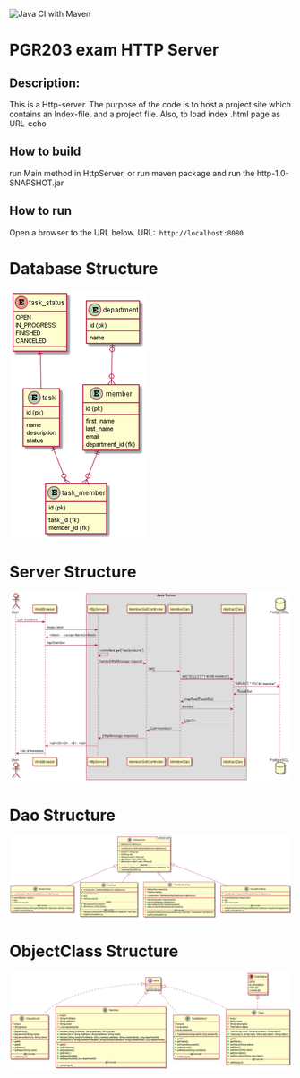 ![Java CI with Maven](https://github.com/kristiania/pgr203eksamen-97krihop/workflows/Java%20CI%20with%20Maven/badge.svg?branch=main)
# PGR203 exam HTTP Server 
## Description:
This is a Http-server. The purpose of the code is to host a project site which contains an Index-file, and a project file. Also, to load index .html page as URL-echo

## How to build
run Main method in HttpServer, or run maven package and run the http-1.0-SNAPSHOT.jar
## How to run
Open a browser to the URL below.
URL:` http://localhost:8080`

Database Structure
==
![database Structure](docs/database_structure.png)

Server Structure
==
![Server Structure](docs/server_structure.png)

Dao Structure
==
![Dao Structure](docs/dao_structure.png)

ObjectClass Structure
==
![ObjectClass Structure](docs/member_structure.png)